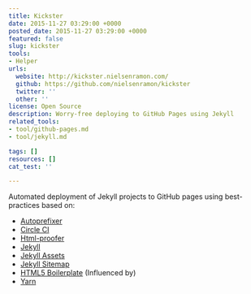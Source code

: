 ```yaml
---
title: Kickster
date: 2015-11-27 03:29:00 +0000
posted_date: 2015-11-27 03:29:00 +0000
featured: false
slug: kickster
tools:
- Helper
urls:
  website: http://kickster.nielsenramon.com/
  github: https://github.com/nielsenramon/kickster
  twitter: ''
  other: ''
license: Open Source
description: Worry-free deploying to GitHub Pages using Jekyll
related_tools:
- tool/github-pages.md
- tool/jekyll.md

tags: []
resources: []
cat_test: ''

---
```

Automated deployment of Jekyll projects to GitHub pages using best-practices based on:

* [Autoprefixer](https://github.com/postcss/autoprefixer)
* [Circle CI](https://circleci.com/)
* [Html-proofer](https://github.com/gjtorikian/html-proofer)
* [Jekyll](http://jekyllrb.com/)
* [Jekyll Assets](https://github.com/jekyll/jekyll-assets)
* [Jekyll Sitemap](https://github.com/jekyll/jekyll-sitemap)
* [HTML5 Boilerplate](https://html5boilerplate.com/) (Influenced by)
* [Yarn](https://yarnpkg.com)
